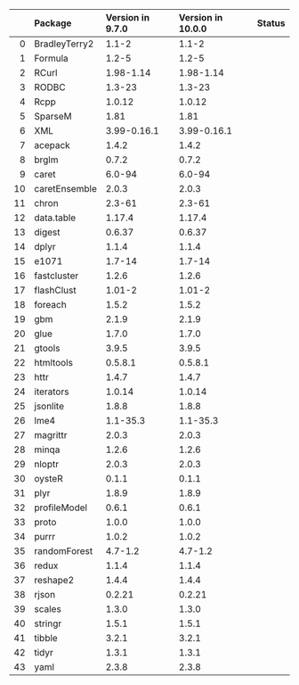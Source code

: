 <!-- markdown-link-check-disable -->

|    | Package       | Version in 9.7.0   | Version in 10.0.0   | Status   |
|---:|:--------------|:-------------------|:--------------------|:---------|
|  0 | BradleyTerry2 | 1.1-2              | 1.1-2               |          |
|  1 | Formula       | 1.2-5              | 1.2-5               |          |
|  2 | RCurl         | 1.98-1.14          | 1.98-1.14           |          |
|  3 | RODBC         | 1.3-23             | 1.3-23              |          |
|  4 | Rcpp          | 1.0.12             | 1.0.12              |          |
|  5 | SparseM       | 1.81               | 1.81                |          |
|  6 | XML           | 3.99-0.16.1        | 3.99-0.16.1         |          |
|  7 | acepack       | 1.4.2              | 1.4.2               |          |
|  8 | brglm         | 0.7.2              | 0.7.2               |          |
|  9 | caret         | 6.0-94             | 6.0-94              |          |
| 10 | caretEnsemble | 2.0.3              | 2.0.3               |          |
| 11 | chron         | 2.3-61             | 2.3-61              |          |
| 12 | data.table    | 1.17.4             | 1.17.4              |          |
| 13 | digest        | 0.6.37             | 0.6.37              |          |
| 14 | dplyr         | 1.1.4              | 1.1.4               |          |
| 15 | e1071         | 1.7-14             | 1.7-14              |          |
| 16 | fastcluster   | 1.2.6              | 1.2.6               |          |
| 17 | flashClust    | 1.01-2             | 1.01-2              |          |
| 18 | foreach       | 1.5.2              | 1.5.2               |          |
| 19 | gbm           | 2.1.9              | 2.1.9               |          |
| 20 | glue          | 1.7.0              | 1.7.0               |          |
| 21 | gtools        | 3.9.5              | 3.9.5               |          |
| 22 | htmltools     | 0.5.8.1            | 0.5.8.1             |          |
| 23 | httr          | 1.4.7              | 1.4.7               |          |
| 24 | iterators     | 1.0.14             | 1.0.14              |          |
| 25 | jsonlite      | 1.8.8              | 1.8.8               |          |
| 26 | lme4          | 1.1-35.3           | 1.1-35.3            |          |
| 27 | magrittr      | 2.0.3              | 2.0.3               |          |
| 28 | minqa         | 1.2.6              | 1.2.6               |          |
| 29 | nloptr        | 2.0.3              | 2.0.3               |          |
| 30 | oysteR        | 0.1.1              | 0.1.1               |          |
| 31 | plyr          | 1.8.9              | 1.8.9               |          |
| 32 | profileModel  | 0.6.1              | 0.6.1               |          |
| 33 | proto         | 1.0.0              | 1.0.0               |          |
| 34 | purrr         | 1.0.2              | 1.0.2               |          |
| 35 | randomForest  | 4.7-1.2            | 4.7-1.2             |          |
| 36 | redux         | 1.1.4              | 1.1.4               |          |
| 37 | reshape2      | 1.4.4              | 1.4.4               |          |
| 38 | rjson         | 0.2.21             | 0.2.21              |          |
| 39 | scales        | 1.3.0              | 1.3.0               |          |
| 40 | stringr       | 1.5.1              | 1.5.1               |          |
| 41 | tibble        | 3.2.1              | 3.2.1               |          |
| 42 | tidyr         | 1.3.1              | 1.3.1               |          |
| 43 | yaml          | 2.3.8              | 2.3.8               |          |